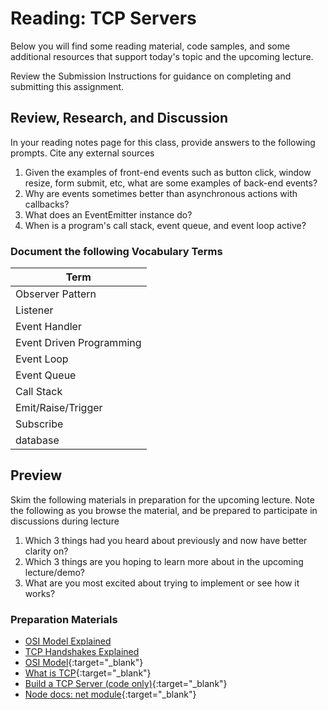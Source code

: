 # Reading: TCP Servers

Below you will find some reading material, code samples, and some additional resources that support today's topic and the upcoming lecture.

Review the Submission Instructions for guidance on completing and submitting this assignment.

## Review, Research, and Discussion

In your reading notes page for this class, provide answers to the following prompts. Cite any external sources

1. Given the examples of front-end events such as button click, window resize, form submit, etc, what are some examples of back-end events?
1. Why are events sometimes better than asynchronous actions with callbacks?
1. What does an EventEmitter instance do?
1. When is a program's call stack, event queue, and event loop active?

### Document the following Vocabulary Terms

| Term                            |
| ------------------------------- |
| Observer Pattern                |
| Listener                        |
| Event Handler                   |
| Event Driven Programming        |
| Event Loop                      |
| Event Queue                     |
| Call Stack                      |
| Emit/Raise/Trigger              |
| Subscribe                       |
| database                        |

## Preview

Skim the following materials in preparation for the upcoming lecture. Note the following as you browse the material, and be prepared to participate in discussions during lecture

1. Which 3 things had you heard about previously and now have better clarity on?
1. Which 3 things are you hoping to learn more about in the upcoming lecture/demo?
1. What are you most excited about trying to implement or see how it works?

### Preparation Materials

- [OSI Model Explained](https://www.youtube.com/watch?v=vv4y_uOneC0)
- [TCP Handshakes Explained](https://www.youtube.com/watch?v=xMtP5ZB3wSk)
- [OSI Model](https://www.cloudflare.com/learning/ddos/glossary/open-systems-interconnection-model-osi/){:target="_blank"}
- [What is TCP](https://searchnetworking.techtarget.com/definition/TCP){:target="_blank"}
- [Build a TCP Server (code only)](https://techbrij.com/node-js-tcp-server-client-promisify){:target="_blank"}
- [Node docs: net module](https://nodejs.org/api/net.html){:target="_blank"}
